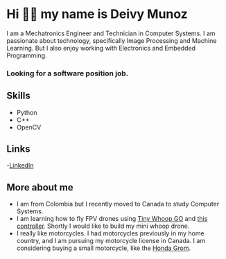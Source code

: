 # Hi 🖖🏼 my name is Deivy Munoz
I am a Mechatronics Engineer and Technician in Computer Systems. I am passionate about technology, specifically Image Processing and Machine Learning. But I also enjoy working with Electronics and Embedded Programming. 
### Looking for a software position job.

## Skills
- Python
- C++
- OpenCV

## Links
-[LinkedIn](https://www.linkedin.com/in/deivymunoz/?locale=en_US)

## More about me
- I am from Colombia but I recently moved to Canada to study Computer Systems.
- I am learning how to fly FPV drones using [Tiny Whoop GO](https://tinywhoopgo.com/) and [this controller](https://newbeedrone.com/products/jumper-t-pro-with-2-4g-1000mw-expresslrs-elrs-internal-module-radio-controller). Shortly I would like to build my mini whoop drone.
- I really like motorcycles. I had motorcycles previously in my home country, and I am pursuing my motorcycle license in Canada. I am considering buying a small motorcycle, like the [Honda Grom](https://powersports.honda.ca/en/minimoto/2024/models?trim=grom_13340).
